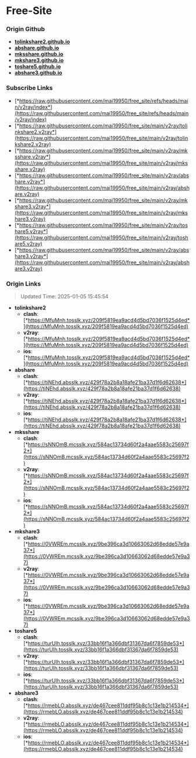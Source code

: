 # Free-Site

### Origin Github

- [**tolinkshare2.github.io**](https://github.com/tolinkshare2/tolinkshare2.github.io)
- [**abshare.github.io**](https://github.com/abshare/abshare.github.io)
- [**mksshare.github.io**](https://github.com/mksshare/mksshare.github.io)
- [**mkshare3.github.io**](https://github.com/mkshare3/mkshare3.github.io)
- [**toshare5.github.io**](https://github.com/toshare5/toshare5.github.io)
- [**abshare3.github.io**](https://github.com/abshare3/abshare3.github.io)

### Subscribe Links

- [*https://raw.githubusercontent.com/mai19950/free_site/refs/heads/main/v2ray/index*](https://raw.githubusercontent.com/mai19950/free_site/refs/heads/main/v2ray/index)
- [*https://raw.githubusercontent.com/mai19950/free_site/main/v2ray/tolinkshare2.v2ray*](https://raw.githubusercontent.com/mai19950/free_site/main/v2ray/tolinkshare2.v2ray)
- [*https://raw.githubusercontent.com/mai19950/free_site/main/v2ray/mksshare.v2ray*](https://raw.githubusercontent.com/mai19950/free_site/main/v2ray/mksshare.v2ray)
- [*https://raw.githubusercontent.com/mai19950/free_site/main/v2ray/abshare.v2ray*](https://raw.githubusercontent.com/mai19950/free_site/main/v2ray/abshare.v2ray)
- [*https://raw.githubusercontent.com/mai19950/free_site/main/v2ray/mkshare3.v2ray*](https://raw.githubusercontent.com/mai19950/free_site/main/v2ray/mkshare3.v2ray)
- [*https://raw.githubusercontent.com/mai19950/free_site/main/v2ray/toshare5.v2ray*](https://raw.githubusercontent.com/mai19950/free_site/main/v2ray/toshare5.v2ray)
- [*https://raw.githubusercontent.com/mai19950/free_site/main/v2ray/abshare3.v2ray*](https://raw.githubusercontent.com/mai19950/free_site/main/v2ray/abshare3.v2ray)

### Origin Links

> Updated Time: 2025-01-05 15:45:54

- **tolinkshare2**
  - **clash**: [*https://MfuMnh.tosslk.xyz/209f5819ea9acd4d5bd7036f1525d4ed*](https://MfuMnh.tosslk.xyz/209f5819ea9acd4d5bd7036f1525d4ed)
  - **v2ray**: [*https://MfuMnh.tosslk.xyz/209f5819ea9acd4d5bd7036f1525d4ed*](https://MfuMnh.tosslk.xyz/209f5819ea9acd4d5bd7036f1525d4ed)
  - **ios**: [*https://MfuMnh.tosslk.xyz/209f5819ea9acd4d5bd7036f1525d4ed*](https://MfuMnh.tosslk.xyz/209f5819ea9acd4d5bd7036f1525d4ed)
- **abshare**
  - **clash**: [*https://tiNEhd.absslk.xyz/429f78a2b8a18afe21ba37d1f6d62638*](https://tiNEhd.absslk.xyz/429f78a2b8a18afe21ba37d1f6d62638)
  - **v2ray**: [*https://tiNEhd.absslk.xyz/429f78a2b8a18afe21ba37d1f6d62638*](https://tiNEhd.absslk.xyz/429f78a2b8a18afe21ba37d1f6d62638)
  - **ios**: [*https://tiNEhd.absslk.xyz/429f78a2b8a18afe21ba37d1f6d62638*](https://tiNEhd.absslk.xyz/429f78a2b8a18afe21ba37d1f6d62638)
- **mksshare**
  - **clash**: [*https://sNNOmB.mcsslk.xyz/584ac13734d60f2a4aae5583c25697f2*](https://sNNOmB.mcsslk.xyz/584ac13734d60f2a4aae5583c25697f2)
  - **v2ray**: [*https://sNNOmB.mcsslk.xyz/584ac13734d60f2a4aae5583c25697f2*](https://sNNOmB.mcsslk.xyz/584ac13734d60f2a4aae5583c25697f2)
  - **ios**: [*https://sNNOmB.mcsslk.xyz/584ac13734d60f2a4aae5583c25697f2*](https://sNNOmB.mcsslk.xyz/584ac13734d60f2a4aae5583c25697f2)
- **mkshare3**
  - **clash**: [*https://0VWREm.mcsslk.xyz/9be396ca3d10663062d68edde57e9a37*](https://0VWREm.mcsslk.xyz/9be396ca3d10663062d68edde57e9a37)
  - **v2ray**: [*https://0VWREm.mcsslk.xyz/9be396ca3d10663062d68edde57e9a37*](https://0VWREm.mcsslk.xyz/9be396ca3d10663062d68edde57e9a37)
  - **ios**: [*https://0VWREm.mcsslk.xyz/9be396ca3d10663062d68edde57e9a37*](https://0VWREm.mcsslk.xyz/9be396ca3d10663062d68edde57e9a37)
- **toshare5**
  - **clash**: [*https://turUlh.tosslk.xyz/33bb16f1a366dbf31367da6f7859de53*](https://turUlh.tosslk.xyz/33bb16f1a366dbf31367da6f7859de53)
  - **v2ray**: [*https://turUlh.tosslk.xyz/33bb16f1a366dbf31367da6f7859de53*](https://turUlh.tosslk.xyz/33bb16f1a366dbf31367da6f7859de53)
  - **ios**: [*https://turUlh.tosslk.xyz/33bb16f1a366dbf31367da6f7859de53*](https://turUlh.tosslk.xyz/33bb16f1a366dbf31367da6f7859de53)
- **abshare3**
  - **clash**: [*https://rmebLO.absslk.xyz/de467cee811ddf95b8c1c13e1b214534*](https://rmebLO.absslk.xyz/de467cee811ddf95b8c1c13e1b214534)
  - **v2ray**: [*https://rmebLO.absslk.xyz/de467cee811ddf95b8c1c13e1b214534*](https://rmebLO.absslk.xyz/de467cee811ddf95b8c1c13e1b214534)
  - **ios**: [*https://rmebLO.absslk.xyz/de467cee811ddf95b8c1c13e1b214534*](https://rmebLO.absslk.xyz/de467cee811ddf95b8c1c13e1b214534)

